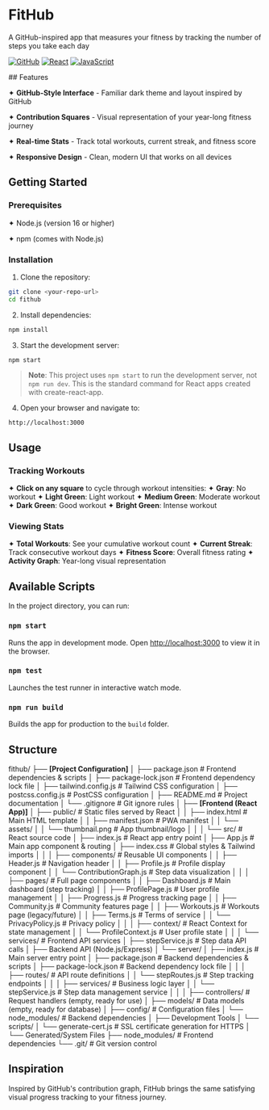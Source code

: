 # FitHub

<div>

A GitHub-inspired app that measures your fitness by tracking the number of steps you take each day

[![GitHub](https://img.shields.io/badge/GitHub-100000?style=for-the-badge&logo=github&logoColor=white)](https://github.com)
[![React](https://img.shields.io/badge/React-20232A?style=for-the-badge&logo=react&logoColor=61DAFB)](https://reactjs.org/)
[![JavaScript](https://img.shields.io/badge/JavaScript-F7DF1E?style=for-the-badge&logo=javascript&logoColor=black)](https://developer.mozilla.org/en-US/docs/Web/JavaScript)


</div>
## Features

✦ **GitHub-Style Interface** - Familiar dark theme and layout inspired by GitHub  

✦ **Contribution Squares** - Visual representation of your year-long fitness journey  

✦ **Real-time Stats** - Track total workouts, current streak, and fitness score

✦ **Responsive Design** - Clean, modern UI that works on all devices


## Getting Started

### Prerequisites

✦ Node.js (version 16 or higher)  

✦ npm (comes with Node.js)

### Installation

1. Clone the repository:
```bash
git clone <your-repo-url>
cd fithub
```

2. Install dependencies:
```bash
npm install
```

3. Start the development server:
```bash
npm start
```

> **Note**: This project uses `npm start` to run the development server, not `npm run dev`. This is the standard command for React apps created with create-react-app.

4. Open your browser and navigate to:
```
http://localhost:3000
```

## Usage

### Tracking Workouts
✦ **Click on any square** to cycle through workout intensities:
  ✦ **Gray**: No workout
  ✦ **Light Green**: Light workout
  ✦ **Medium Green**: Moderate workout
  ✦ **Dark Green**: Good workout
  ✦ **Bright Green**: Intense workout

### Viewing Stats
✦ **Total Workouts**: See your cumulative workout count
✦ **Current Streak**: Track consecutive workout days
✦ **Fitness Score**: Overall fitness rating
✦ **Activity Graph**: Year-long visual representation

## Available Scripts

In the project directory, you can run:

### `npm start`
Runs the app in development mode. Open [http://localhost:3000](http://localhost:3000) to view it in the browser.

### `npm test`
Launches the test runner in interactive watch mode.

### `npm run build`
Builds the app for production to the `build` folder.

## Structure
fithub/
├── **[Project Configuration]**
│   ├── package.json              # Frontend dependencies & scripts
│   ├── package-lock.json         # Frontend dependency lock file
│   ├── tailwind.config.js        # Tailwind CSS configuration
│   ├── postcss.config.js         # PostCSS configuration
│   ├── README.md                 # Project documentation
│   └── .gitignore                # Git ignore rules
│
├── **[Frontend (React App)]**
│   ├── public/                  # Static files served by React
│   │   ├── index.html           # Main HTML template
│   │   ├── manifest.json        # PWA manifest
│   │   └── assets/
│   │       └── thumbnail.png    # App thumbnail/logo
│   │
│   └── src/                     # React source code
│       ├── index.js             # React app entry point
│       ├── App.js               # Main app component & routing
│       ├── index.css            # Global styles & Tailwind imports
│       │
│       ├── components/          # Reusable UI components
│       │   ├── Header.js        # Navigation header
│       │   ├── Profile.js       # Profile display component
│       │   └── ContributionGraph.js # Step data visualization
│       │
│       ├── pages/               # Full page components
│       │   ├── Dashboard.js     # Main dashboard (step tracking)
│       │   ├── ProfilePage.js   # User profile management
│       │   ├── Progress.js      # Progress tracking page
│       │   ├── Community.js     # Community features page
│       │   ├── Workouts.js      # Workouts page (legacy/future)
│       │   ├── Terms.js         # Terms of service
│       │   └── PrivacyPolicy.js # Privacy policy
│       │
│       ├── context/              # React Context for state management
│       │   └── ProfileContext.js # User profile state
│       │
│       └── services/             # Frontend API services
│           ├── stepService.js    # Step data API calls
│
├── Backend API (Node.js/Express)
│   └── server/
│       ├── index.js            # Main server entry point
│       ├── package.json        # Backend dependencies & scripts
│       ├── package-lock.json   # Backend dependency lock file
│       │
│       ├── routes/             # API route definitions
│       │   └── stepRoutes.js   # Step tracking endpoints
│       │
│       ├── services/           # Business logic layer
│       │   └── stepService.js  # Step data management service
│       │
│       ├── controllers/        # Request handlers (empty, ready for use)
│       ├── models/             # Data models (empty, ready for database)
│       ├── config/             # Configuration files
│       └── node_modules/       # Backend dependencies
│
├── Development Tools
│   └── scripts/
│       └── generate-cert.js    # SSL certificate generation for HTTPS
│
└── Generated/System Files
    ├── node_modules/           # Frontend dependencies
    └── .git/                   # Git version control


## Inspiration

Inspired by GitHub's contribution graph, FitHub brings the same satisfying visual progress tracking to your fitness journey. 

